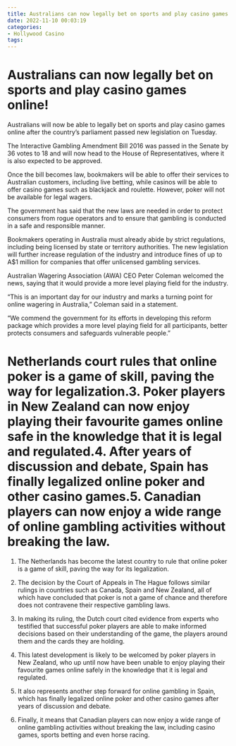 ```yaml
---
title: Australians can now legally bet on sports and play casino games online!
date: 2022-11-10 00:03:19
categories:
- Hollywood Casino
tags:
---
```



#  Australians can now legally bet on sports and play casino games online!

Australians will now be able to legally bet on sports and play casino games online after the country’s parliament passed new legislation on Tuesday.

The Interactive Gambling Amendment Bill 2016 was passed in the Senate by 36 votes to 18 and will now head to the House of Representatives, where it is also expected to be approved.

Once the bill becomes law, bookmakers will be able to offer their services to Australian customers, including live betting, while casinos will be able to offer casino games such as blackjack and roulette. However, poker will not be available for legal wagers.

The government has said that the new laws are needed in order to protect consumers from rogue operators and to ensure that gambling is conducted in a safe and responsible manner.

Bookmakers operating in Australia must already abide by strict regulations, including being licensed by state or territory authorities. The new legislation will further increase regulation of the industry and introduce fines of up to A$1 million for companies that offer unlicensed gambling services.

Australian Wagering Association (AWA) CEO Peter Coleman welcomed the news, saying that it would provide a more level playing field for the industry.

“This is an important day for our industry and marks a turning point for online wagering in Australia,” Coleman said in a statement.

“We commend the government for its efforts in developing this reform package which provides a more level playing field for all participants, better protects consumers and safeguards vulnerable people.”

#  Netherlands court rules that online poker is a game of skill, paving the way for legalization.3. Poker players in New Zealand can now enjoy playing their favourite games online safe in the knowledge that it is legal and regulated.4. After years of discussion and debate, Spain has finally legalized online poker and other casino games.5. Canadian players can now enjoy a wide range of online gambling activities without breaking the law.

1. The Netherlands has become the latest country to rule that online poker is a game of skill, paving the way for its legalization.

2. The decision by the Court of Appeals in The Hague follows similar rulings in countries such as Canada, Spain and New Zealand, all of which have concluded that poker is not a game of chance and therefore does not contravene their respective gambling laws.

3. In making its ruling, the Dutch court cited evidence from experts who testified that successful poker players are able to make informed decisions based on their understanding of the game, the players around them and the cards they are holding.

4. This latest development is likely to be welcomed by poker players in New Zealand, who up until now have been unable to enjoy playing their favourite games online safely in the knowledge that it is legal and regulated.

5. It also represents another step forward for online gambling in Spain, which has finally legalized online poker and other casino games after years of discussion and debate.

6. Finally, it means that Canadian players can now enjoy a wide range of online gambling activities without breaking the law, including casino games, sports betting and even horse racing.